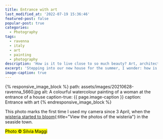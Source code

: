 ```yaml
---
title: Entrance with art
last_modified_at: '2022-07-19 15:36:46'
featured-post: false
popular-post: true
categories:
  - Photography
tags:
  - ravenna
  - italy
  - art
  - painting
  - photography
description: 'How is it to live close to so much beauty? Art, architecture, poetry, food. This entrance is just the start.'
excerpt: 'Stepping into our new house for the summer, I wonder: how is it to live close to so much beauty? Art, architecture, poetry, food. This entrance is just the start.'
image-caption: true
---
```

{% responsive_image_block %}
  path: assets/images/20210628-ravenna_5660.jpg
  alt: A colourful watercolour painting of a woman at the entrance of a house
  caption-true: {{ page.image-caption }}
  caption: Entrance with art
{% endresponsive_image_block %}

This photo marks the first time I used my camera since 3 April, when the [wisteria started to bloom](/photography/wisteria-in-bloom/){:title="View the photos of the wisteria"} in the seaside town.

<p class="detached"><mark class="smd-highlight small">Photo &copy; Silvia Maggi</mark></p>